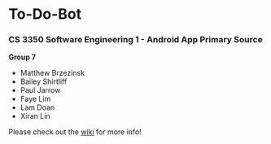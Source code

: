 # To-Do-Bot
### CS 3350 Software Engineering 1 - Android App Primary Source

**Group 7**

* Matthew Brzezinsk
* Bailey Shirtliff
* Paul Jarrow
* Faye Lim
* Lam Doan
* Xiran Lin

Please check out the [wiki](https://github.com/DotFreelance/To-Do-Bot/wiki) for more info!
